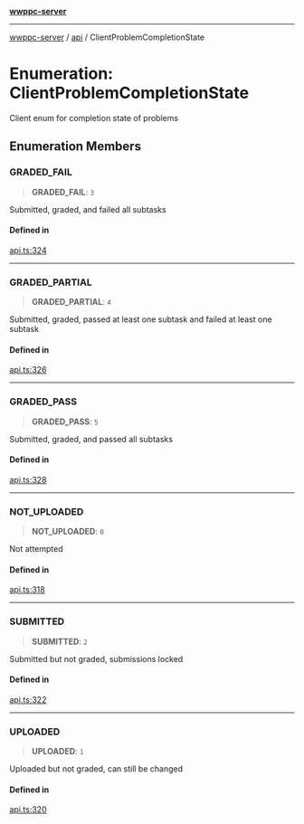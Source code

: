 [**wwppc-server**](../../README.md)

***

[wwppc-server](../../modules.md) / [api](../README.md) / ClientProblemCompletionState

# Enumeration: ClientProblemCompletionState

Client enum for completion state of problems

## Enumeration Members

### GRADED\_FAIL

> **GRADED\_FAIL**: `3`

Submitted, graded, and failed all subtasks

#### Defined in

[api.ts:324](https://github.com/WWPPC/WWPPC-server/blob/ee3abdd1c71a13a423c7eb75f79ad6723d0eebfc/src/api.ts#L324)

***

### GRADED\_PARTIAL

> **GRADED\_PARTIAL**: `4`

Submitted, graded, passed at least one subtask and failed at least one subtask

#### Defined in

[api.ts:326](https://github.com/WWPPC/WWPPC-server/blob/ee3abdd1c71a13a423c7eb75f79ad6723d0eebfc/src/api.ts#L326)

***

### GRADED\_PASS

> **GRADED\_PASS**: `5`

Submitted, graded, and passed all subtasks

#### Defined in

[api.ts:328](https://github.com/WWPPC/WWPPC-server/blob/ee3abdd1c71a13a423c7eb75f79ad6723d0eebfc/src/api.ts#L328)

***

### NOT\_UPLOADED

> **NOT\_UPLOADED**: `0`

Not attempted

#### Defined in

[api.ts:318](https://github.com/WWPPC/WWPPC-server/blob/ee3abdd1c71a13a423c7eb75f79ad6723d0eebfc/src/api.ts#L318)

***

### SUBMITTED

> **SUBMITTED**: `2`

Submitted but not graded, submissions locked

#### Defined in

[api.ts:322](https://github.com/WWPPC/WWPPC-server/blob/ee3abdd1c71a13a423c7eb75f79ad6723d0eebfc/src/api.ts#L322)

***

### UPLOADED

> **UPLOADED**: `1`

Uploaded but not graded, can still be changed

#### Defined in

[api.ts:320](https://github.com/WWPPC/WWPPC-server/blob/ee3abdd1c71a13a423c7eb75f79ad6723d0eebfc/src/api.ts#L320)
